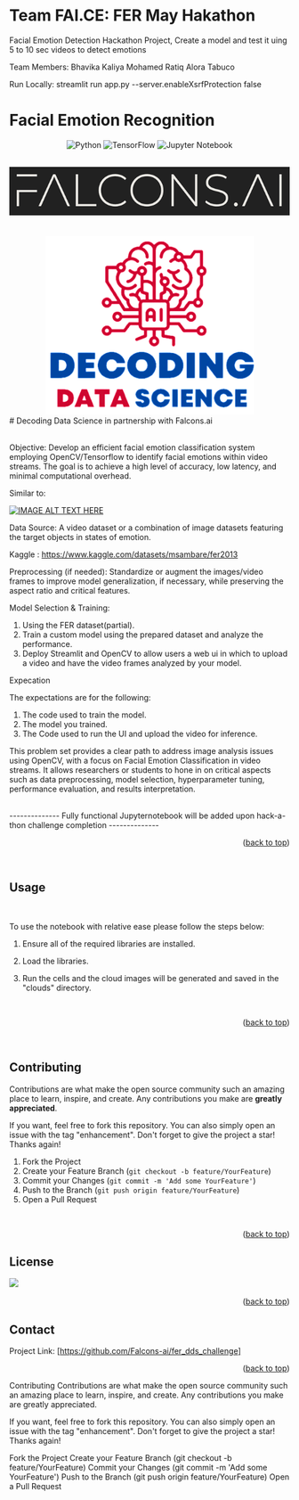 # Team FAI.CE: FER May Hakathon

Facial Emotion Detection Hackathon Project, Create a model and test it uing 5 to 10 sec videos to detect emotions 

Team Members:
Bhavika Kaliya
Mohamed Ratiq
Alora Tabuco

Run Locally: streamlit run app.py --server.enableXsrfProtection false
# Facial Emotion Recognition

<div id="top"></div>
<div align="center">

![Python](https://img.shields.io/badge/python-3670A0?style=for-the-badge&logo=python&logoColor=ffdd54)
![TensorFlow](https://img.shields.io/badge/TensorFlow-%23FF6F00.svg?style=for-the-badge&logo=TensorFlow&logoColor=white)
![Jupyter Notebook](https://img.shields.io/badge/jupyter-%23FA0F00.svg?style=for-the-badge&logo=jupyter&logoColor=white)


</div>

<br />
<div align="center">
    <img src="assets/falcons-logo2.png" alt="Logo" >
</div>
<br /><br />
<div align="center">
    <img src="assets/dds_logo.png" alt="DDS logo" >
</div>
# Decoding Data Science in partnership with Falcons.ai
<br /><br />

Objective: Develop an efficient facial emotion classification system employing OpenCV/Tensorflow to identify facial emotions within video streams. The goal is to achieve a high level of accuracy, low latency, and minimal computational overhead.

Similar to: <br/>

[![IMAGE ALT TEXT HERE](https://img.youtube.com/vi/Msk1drgWEdY/0.jpg)](https://www.youtube.com/watch?v=Msk1drgWEdY)

Data Source: A video dataset or a combination of image datasets featuring the target objects in states of emotion.

Kaggle : https://www.kaggle.com/datasets/msambare/fer2013

Preprocessing (if needed): Standardize or augment the images/video frames to improve model generalization, if necessary, while preserving the aspect ratio and critical features.

Model Selection & Training:
1. Using the FER dataset(partial).
2. Train a custom model using the prepared dataset and analyze the performance.
3. Deploy Streamlit and OpenCV to allow users a web ui in which to upload a video and have the video frames analyzed by your model.

Expecation

The expectations are for the following: 
1) The code used to train the model.
2) The model you trained.
3) The Code used to run the UI and upload the video for inference.

This problem set provides a clear path to address image analysis issues using OpenCV, with a focus on Facial Emotion Classification in video streams. It allows researchers or students to hone in on critical aspects such as data preprocessing, model selection, hyperparameter tuning, performance evaluation, and results interpretation.
    <br /><br />

-------------- Fully functional Jupyternotebook will be added upon hack-a-thon challenge completion  --------------


  </p>
<p align="right">(<a href="#top">back to top</a>)</p>
<br />

<!-- How to use -->
## Usage
<br />
  <p>
   To use the notebook with relative ease please follow the steps below:
    <br />
</p>

1. Ensure all of the required libraries are installed.

2. Load the libraries.

3. Run the cells and the cloud images will be generated and saved in the "clouds" directory.

  </p>
  <br />
<p align="right">(<a href="#top">back to top</a>)</p>
<br />




<!-- CONTRIBUTING -->
## Contributing

Contributions are what make the open source community such an amazing place to learn, inspire, and create. Any contributions you make are **greatly appreciated**.

If you want, feel free to fork this repository. You can also simply open an issue with the tag "enhancement".
Don't forget to give the project a star! Thanks again!

1. Fork the Project
2. Create your Feature Branch (`git checkout -b feature/YourFeature`)
3. Commit your Changes (`git commit -m 'Add some YourFeature'`)
4. Push to the Branch (`git push origin feature/YourFeature`)
5. Open a Pull Request
<br />


<p align="right">(<a href="#top">back to top</a>)</p>



<!-- LICENSE -->
## License

![](https://img.shields.io/badge/License-MIT-blue)

<p align="right">(<a href="#top">back to top</a>)</p>



<!-- CONTACT -->
## Contact

Project Link: [https://github.com/Falcons-ai/fer_dds_challenge]


<p align="right">(<a href="#top">back to top</a>)</p>



Contributing
Contributions are what make the open source community such an amazing place to learn, inspire, and create. Any contributions you make are greatly appreciated.

If you want, feel free to fork this repository. You can also simply open an issue with the tag "enhancement". Don't forget to give the project a star! Thanks again!

Fork the Project
Create your Feature Branch (git checkout -b feature/YourFeature)
Commit your Changes (git commit -m 'Add some YourFeature')
Push to the Branch (git push origin feature/YourFeature)
Open a Pull Request

